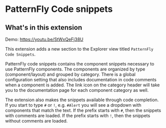 # PatternFly Code snippets

## What's in this extension

Demo: https://youtu.be/StWxQeFj38U

This extension adds a new section to the Explorer view titled `PatternFly Code Snippets`. 

PatternFly code snippets contains the component snippets necessary to use PatternFly components. The components are organized by type (component/layout) and grouped by category.  There is a global configuration setting that also includes documentation in code comments when a component is added. The link icon on the category header will take you to the documentation page for each component category as well.

The extension also makes the snippets available through code completion. If you start to type `#` or `!`, e.g. `#Alert` you will see a dropdown with components that match the text. If the prefix starts with `#`, then the snippets with comments are loaded. If the prefix starts with `!`, then the snippets without comments are loaded.